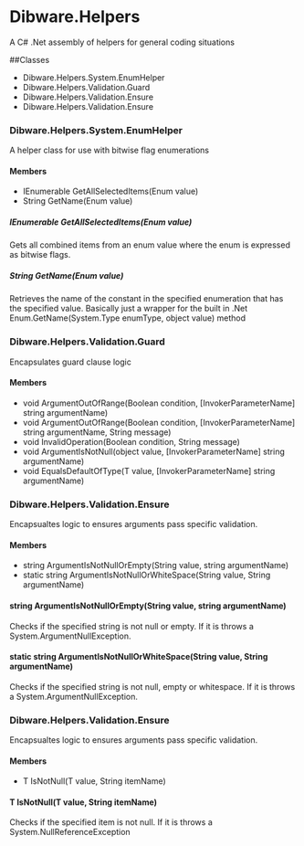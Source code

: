Dibware.Helpers
===============

A C# .Net  assembly of helpers for general coding situations

##Classes
* Dibware.Helpers.System.EnumHelper
* Dibware.Helpers.Validation.Guard
* Dibware.Helpers.Validation.Ensure
* Dibware.Helpers.Validation.Ensure<T>

### Dibware.Helpers.System.EnumHelper
A helper class for use with bitwise flag enumerations

#### Members
* IEnumerable<T> GetAllSelectedItems<T>(Enum value)
* String GetName<T>(Enum value)

##### IEnumerable<T> GetAllSelectedItems<T>(Enum value)
Gets all combined items from an enum value where the enum is expressed as bitwise flags.

##### String GetName<T>(Enum value)
Retrieves the name of the constant in the specified enumeration that has the specified value.
Basically just a wrapper for the built in .Net Enum.GetName(System.Type enumType, object value) method


### Dibware.Helpers.Validation.Guard
Encapsulates guard clause logic

#### Members
* void ArgumentOutOfRange(Boolean condition, [InvokerParameterName] string argumentName)
* void ArgumentOutOfRange(Boolean condition, [InvokerParameterName] string argumentName, String message)
* void InvalidOperation(Boolean condition, String message)
* void ArgumentIsNotNull(object value, [InvokerParameterName] string argumentName)
* void EqualsDefaultOfType<T>(T value, [InvokerParameterName] string argumentName)



### Dibware.Helpers.Validation.Ensure
Encapsualtes logic to ensures arguments pass specific validation.

#### Members
* string ArgumentIsNotNullOrEmpty(String value, string argumentName)
* static string ArgumentIsNotNullOrWhiteSpace(String value, String argumentName)

#### string ArgumentIsNotNullOrEmpty(String value, string argumentName)
Checks if the specified string is not null or empty. If it is throws a System.ArgumentNullException.

#### static string ArgumentIsNotNullOrWhiteSpace(String value, String argumentName)
Checks if the specified string is not null, empty or whitespace. If it is throws a System.ArgumentNullException.

### Dibware.Helpers.Validation.Ensure<T>
Encapsualtes logic to ensures arguments pass specific validation.

#### Members
* T IsNotNull(T value, String itemName)

#### T IsNotNull(T value, String itemName)
Checks if the specified item is not null. If it is throws a System.NullReferenceException